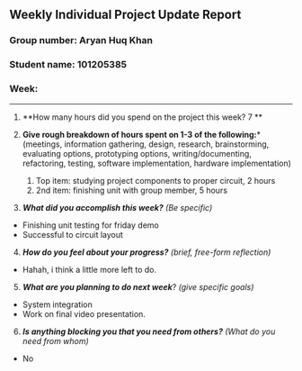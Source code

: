 ## Weekly Individual Project Update Report
### Group number: Aryan Huq Khan
### Student name: 101205385
### Week: 
___
1. **How many hours did you spend on the project this week? 7 **

2. **Give rough breakdown of hours spent on 1-3 of the following:***
   (meetings, information gathering, design, research, brainstorming, evaluating options, prototyping options, writing/documenting, refactoring, testing, software implementation, hardware implementation)
   1. Top item: studying project components to proper circuit, 2 hours
   2. 2nd item: finishing unit with group member, 5 hours
3. ***What did you accomplish this week?*** _(Be specific)_
  - Finishing unit testing for friday demo
  - Successful to circuit layout
4. ***How do you feel about your progress?*** _(brief, free-form reflection)_
  - Hahah, i think a little more left to do. 
5. ***What are you planning to do next week***? _(give specific goals)_
  - System integration
  - Work on final video presentation.
6. ***Is anything blocking you that you need from others?*** _(What do you need from whom)_
  - No
